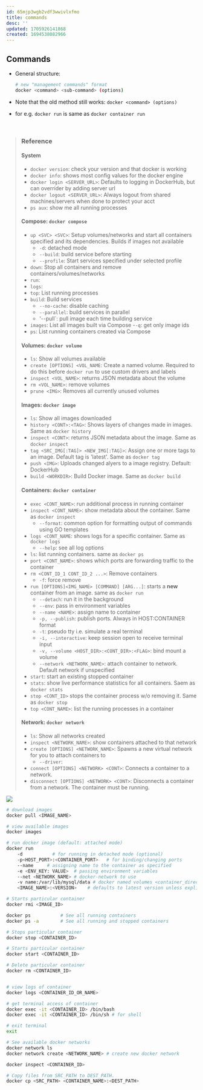 ```yaml
---
id: 65mjp3wgb2vdf3wwivlxfmo
title: commands
desc: ''
updated: 1705926141868
created: 1694538082966
---
```


## Commands

- General structure:

  ``` bash
  # new "management commands" format
  docker <command> <sub-command> (options)
  ```

- Note that the old method still works: `docker <command> (options)`
- for e.g. `docker run` is same as `docker container run`

<br>

>### Reference
>
>#### System
>
>- `docker version`: check your version and that docker is working
>- `docker info`: shows most config values for the docker engine
>- `docker login <SERVER_URL>`: Defaults to logging in DockerHub, but can overrider by adding server url
>- `docker logout <SERVER_URL>`: Always logout from shared machines/servers when done to protect your acct
>- `ps aux`: show me all running processes
>
>#### Compose: `docker compose`
>
>- `up <SVC> <SVC>`: Setup volumes/networks and start all containers specified and its dependencies. Builds if images not available
>   - `-d`: detached mode
>   - `--build`: build service before starting
>   - `--profile`: Start services specified under selected profile
>- `down`: Stop all containers and remove containers/volumes/networks 
>- `run`: 
>- `logs`: 
>- `top`: List running processes
>- `build`: Build services
>   - `--no-cache`: disable caching
>   - `--parallel`: build services in parallel 
>   - '--pull`: pull image each time building service
>- `images`: List all images built via Compose
>   -`-q`: get only image ids 
>- `ps`: List running containers created via Compose
>
>#### Volumes: `docker volume`
>
>- `ls`: Show all volumes available 
>- `create [OPTIONS] <VOL_NAME`: Create a named volume. Required to do this before `docker run` to use custom drivers and labels
>- `inspect <VOL_NAME>`: returns JSON metadata about the volume
>- `rm <VOL_NAME>`: remove volumes
>- `prune <IMG>`: Removes all currently unused volumes
>
>#### Images: `docker image`
>
>- `ls`: Show all images downloaded
>- `history <CONT>:<TAG>`: Shows layers of changes made in images. Same as `docker history`
>- `inspect <CONT>`: returns JSON metadata about the image. Same as `docker inspect`
>- `tag <SRC_IMG[:TAG]> <NEW_IMG[:TAG]>`: Assign one or more tags to an image. Default tag is 'latest'. Same as `docker tag`
>- `push <IMG>`: Uploads changed alyers to a image registry. Default: DockerHub
>- `build <WORKDIR>`: Build Docker image. Same as `docker build`
>
>#### Containers: `docker container`
>
>- `exec <CONT_NAME>`: run additional process in running container
>- `inspect <CONT_NAME>`: show metadata about the container. Same as `docker inspect`
>   - `--format`: common option for formatting output of commands using GO templates
>- `logs <CONT_NAME`: shows logs for a specific container. Same as `docker logs`
>   - `--help`: see all log options
>- `ls`: list running containers. same as `docker ps`
>- `port <CONT_NAME>`: shows which ports are forwarding traffic to the container
>- `rm <CONT_ID_1 CONT_ID_2 ...>`: Remove containers
>   - `-f`: force remove
>- `run [OPTIONS]<IMG_NAME> [COMMAND] [ARG...]`: starts a **new** container from an image. same as `docker run`
>   - `--detach`: run it in the background
>   - `--env`: pass in environment variables
>   - `--name <NAME>`: assign name to container
>   - `-p, --publish`: publish ports. Always in HOST:CONTAINER format
>   - `-t`: pseudo tty i.e. simulate a real terminal
>   - `-i, --interactive`: keep session open to receive terminal input
>   - `-v, --volume <HOST_DIR>:<CONT_DIR>:<FLAG>`: bind mount a volume
>   - `--network <NETWORK_NAME>`: attach container to network. Default network if unspecified
>- `start`: start an existing stopped container
>- `stats`: show live performance statistics for all containers. Saem as `docker stats`
>- `stop <CONT_ID>` stops the container process w/o removing it. Same as `docker stop`
>- `top <CONT_NAME>`: list the running processes in a container
>
>#### Network: `docker network`
>
>- `ls`: Show all networks created
>- `inspect <NETWORK_NAME>`: show containers attached to that network
>- `create [OPTIONS] <NETWORK_NAME>`: Spawns a new virtual network for you to attach containers to
>   - `--driver`:
>- `connect [OPTIONS] <NETWORK> <CONT>`: Connects a container to a network.
>- `disconnect [OPTIONS] <NETWORK> <CONT>`: Disconnects a container from a network. The container must be running.


![](https://intellipaat.com/blog/wp-content/uploads/2022/10/Docker-Cheat-Sheet-2022.jpg)



``` bash
# download images
docker pull <IMAGE_NAME>

# view available images
docker images

# run docker image (default: attached mode)
docker run 
    -d           # for running in detached mode (optional)
    -p<HOST_PORT>:<CONTAINER_PORT>   # for binding/changing ports
    --name     # assigning name to the container as specified
    -e <ENV_KEY: VALUE>  # passing environment variables
    --net <NETWORK_NAME> # docker-network to use
	-v name:/var/lib/mysql/data # docker named volumes <container_directory>
    <IMAGE_NAME>:<VERSION>    # defaults to latest version unless explicitly specified  

# Starts particular container
docker rmi <IMAGE_ID>

docker ps           # See all running containers
docker ps -a        # See all running and stopped containers

# Stops particular container
docker stop <CONTAINER_ID>

# Starts particular container
docker start <CONTAINER_ID>

# Delete particular container
docker rm <CONTAINER_ID>


# view logs of container
docker logs <CONTAINER_ID_OR_NAME>

# get terminal access of container
docker exec -it <CONTAINER_ID> /bin/bash
docker exec -it <CONTAINER_ID> /bin/sh # for shell

# exit terminal
exit

# See available docker networks
docker network ls
docker network create <NETWORK_NAME> # create new docker network

docker inspect <CONTAINER_ID>

# Copy files from SRC_PATH to DEST_PATH.
docker cp <SRC_PATH> <CONTAINER_NAME>:<DEST_PATH>
```



